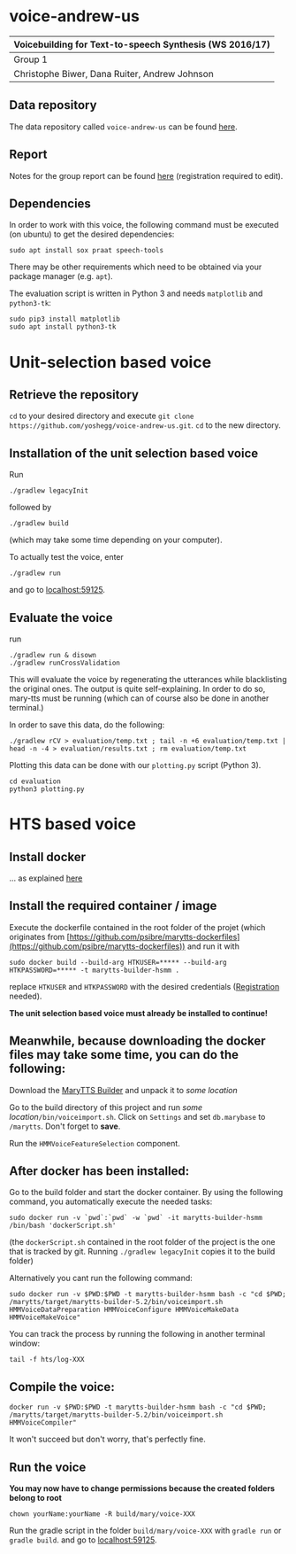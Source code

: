 # voice-andrew-us

| Voicebuilding for Text-to-speech Synthesis (WS 2016/17) |
| ------------------------------------------------------- |
| Group 1                                                 |
| Christophe Biwer, Dana Ruiter, Andrew Johnson           |

## Data repository
The data repository called `voice-andrew-us` can be found [here](https://github.com/yoshegg/voice-andrew-us-data).

## Report
Notes for the group report can be found [here](https://hackmd.io/OwMxGMCMCYDYFMC0AOAjMALIjAGewUBWATgJGmGkNWhwGYdl4g==) (registration required to edit).

## Dependencies
In order to work with this voice, the following command must be executed (on ubuntu) to get the desired dependencies:
```
sudo apt install sox praat speech-tools
```
There may be other requirements which need to be obtained via your package manager (e.g. `apt`).

The evaluation script is written in Python 3 and needs `matplotlib` and `python3-tk`:
```
sudo pip3 install matplotlib
sudo apt install python3-tk
```

# Unit-selection based voice

## Retrieve the repository
`cd` to your desired directory and execute `git clone https://github.com/yoshegg/voice-andrew-us.git`. `cd` to the new directory. 

## Installation of the unit selection based voice
Run 
```
./gradlew legacyInit
```
followed by 
```
./gradlew build
```
(which may take some time depending on your computer).

To actually test the voice, enter
```
./gradlew run
```
and go to [localhost:59125](http://localhost:59125).

## Evaluate the voice
run
```
./gradlew run & disown
./gradlew runCrossValidation
```

This will evaluate the voice by regenerating the utterances while blacklisting the original ones. 
The output is quite self-explaining. In order to do so, mary-tts must be running (which can of course also be done in another terminal.)

In order to save this data, do the following:
```
./gradlew rCV > evaluation/temp.txt ; tail -n +6 evaluation/temp.txt | head -n -4 > evaluation/results.txt ; rm evaluation/temp.txt
```

Plotting this data can be done with our `plotting.py` script (Python 3).
```
cd evaluation
python3 plotting.py
```


# HTS based voice

## Install docker
... as explained [here](https://docs.docker.com/engine/installation/)

## Install the required container / image
Execute the dockerfile contained in the root folder of the projet (which originates from [https://github.com/psibre/marytts-dockerfiles](https://github.com/psibre/marytts-dockerfiles)) and run it with
```
sudo docker build --build-arg HTKUSER=***** --build-arg HTKPASSWORD=***** -t marytts-builder-hsmm .
```
replace `HTKUSER` and `HTKPASSWORD` with the desired credentials ([Registration](http://htk.eng.cam.ac.uk/register.shtml) needed).

**The unit selection based voice must already be installed to continue!**

## Meanwhile, because downloading the docker files may take some time, you can do the following:

Download the [MaryTTS Builder](https://github.com/marytts/marytts/releases/download/v5.2/marytts-builder-5.2.zip) and unpack it to *some location*

Go to the build directory of this project and run *some location*`/bin/voiceimport.sh`. Click on `Settings` and set `db.marybase` to `/marytts`. Don't forget to **save**.

Run the `HMMVoiceFeatureSelection` component.

## After docker has been installed:

Go to the build folder and start the docker container. By using the following command, you automatically execute the needed tasks:
```
sudo docker run -v `pwd`:`pwd` -w `pwd` -it marytts-builder-hsmm /bin/bash 'dockerScript.sh'
```
(the `dockerScript.sh` contained in the root folder of the project is the one that is tracked by git. Running `./gradlew legacyInit` copies it to the build folder)

Alternatively you cant run the following command:
```
sudo docker run -v $PWD:$PWD -t marytts-builder-hsmm bash -c "cd $PWD; /marytts/target/marytts-builder-5.2/bin/voiceimport.sh HMMVoiceDataPreparation HMMVoiceConfigure HMMVoiceMakeData HMMVoiceMakeVoice" 
```

You can track the process by running the following in another terminal window:
```
tail -f hts/log-XXX
```

## Compile the voice:
```
docker run -v $PWD:$PWD -t marytts-builder-hsmm bash -c "cd $PWD; /marytts/target/marytts-builder-5.2/bin/voiceimport.sh HMMVoiceCompiler"
```
It won't succeed but don't worry, that's perfectly fine.

## Run the voice
**You may now have to change permissions because the created folders belong to root**
```
chown yourName:yourName -R build/mary/voice-XXX
```

Run the gradle script in the folder `build/mary/voice-XXX` with `gradle run` or `gradle build`.
and go to [localhost:59125](http://localhost:59125).
